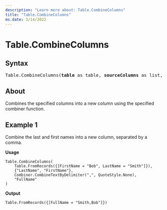 ```yaml
---
description: "Learn more about: Table.CombineColumns"
title: "Table.CombineColumns"
ms.date: 3/14/2022
---
```

# Table.CombineColumns

## Syntax

<pre>
Table.CombineColumns(<b>table</b> as table, <b>sourceColumns</b> as list, <b>combiner</b> as function, <b>column</b> as text) as table
</pre>
  
## About

Combines the specified columns into a new column using the specified combiner function.

## Example 1

Combine the last and first names into a new column, separated by a comma.

**Usage**

```powerquery-m
Table.CombineColumns(
    Table.FromRecords({[FirstName = "Bob", LastName = "Smith"]}),
    {"LastName", "FirstName"},
    Combiner.CombineTextByDelimiter(",", QuoteStyle.None),
    "FullName"
)
```

**Output**

```powerquery-m
Table.FromRecords({[FullName = "Smith,Bob"]})
```
